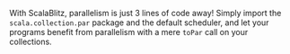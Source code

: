 With ScalaBlitz, parallelism is just 3 lines of code away!
Simply import the `scala.collection.par` package and the
default scheduler, and let your programs benefit from parallelism
with a mere `toPar` call on your collections.
